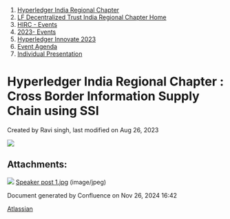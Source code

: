1. [Hyperledger India Regional Chapter](index.html)
2. [LF Decentralized Trust India Regional Chapter Home](LF-Decentralized-Trust-India-Regional-Chapter-Home_19169282.html)
3. [HIRC - Events](HIRC---Events_19169346.html)
4. [2023- Events](2023--Events_19170522.html)
5. [Hyperledger Innovate 2023](Hyperledger-Innovate-2023_19171049.html)
6. [Event Agenda](Event-Agenda_19171152.html)
7. [Individual Presentation](Individual-Presentation_19171163.html)

# Hyperledger India Regional Chapter : Cross Border Information Supply Chain using SSI

Created by Ravi singh, last modified on Aug 26, 2023

![](attachments/19171173/19171183.jpg?height=400)

## Attachments:

![](images/icons/bullet_blue.gif) [Speaker post 1.jpg](attachments/19171173/19171183.jpg) (image/jpeg)

Document generated by Confluence on Nov 26, 2024 16:42

[Atlassian](http://www.atlassian.com/)
